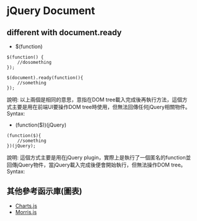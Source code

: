 # jQuery Document

## different with document.ready

+ $(function)
```
$(function() {
    //dosomething
});

$(document).ready(function(){
    //something
});
```
說明: 以上兩個是相同的意思，意指在DOM tree載入完成後再執行方法，這個方式主要是用在前端UI要操作DOM tree時使用，但無法回傳任何jQuery相關物件。
Syntax: 

+ (function($))(jQuery)
```
(function($){
    //something
})(jQuery);
```
說明: 這個方式主要是用在jQuery plugin，實際上是執行了一個匿名的function並回傳jQuery物件，當jQuery載入完成後便會開始執行，但無法操作DOM tree。
Syntax: 


## 其他參考函示庫(圖表)
+ [Charts.js](http://www.chartjs.org/ "Charts.js")
+ [Morris.js](http://morrisjs.github.io/morris.js/index.html "Morris.js")

